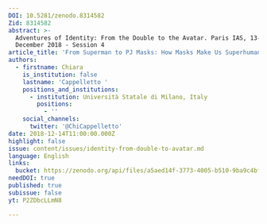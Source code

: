 ```yaml
---
DOI: 10.5281/zenodo.8314582
Zid: 8314582
abstract: >-
  Adventures of Identity: From the Double to the Avatar. Paris IAS, 13-14
  December 2018 - Session 4
article_title: 'From Superman to PJ Masks: How Masks Make Us Superhumans'
authors:
  - firstname: Chiara
    is_institution: false
    lastname: 'Cappelletto '
    positions_and_institutions:
      - institution: Università Statale di Milano, Italy
        positions:
          - ''
    social_channels:
      twitter: '@ChiCappelletto'
date: 2018-12-14T11:00:00.000Z
highlight: false
issue: content/issues/identity-from-double-to-avatar.md
language: English
links:
  bucket: https://zenodo.org/api/files/a5aed14f-3773-4005-b510-9ba9c4bfb99c
needDOI: true
published: true
subissue: false
yt: P2ZDbcLLmN8

---
```











<Youtube yt="P2ZDbcLLmN8" caption="From Superman to PJ Masks: How Masks Make Us Superhumans"></Youtube>